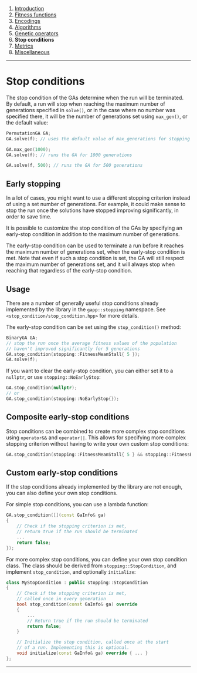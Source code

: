 ﻿
1. [Introduction](introduction.md)  
2. [Fitness functions](fitness-functions.md)  
3. [Encodings](encodings.md)  
4. [Algorithms](algorithms.md)  
5. [Genetic operators](genetic-operators.md)  
6. **Stop conditions**  
7. [Metrics](metrics.md)  
8. [Miscellaneous](miscellaneous.md)

------------------------------------------------------------------------------------------------

# Stop conditions

The stop condition of the GAs determine when the run will be terminated.
By default, a run will stop when reaching the maximum number of generations
specified in `solve()`, or in the case where no number was specified there,
it will be the number of generations set using `max_gen()`, or the default
value:

```cpp
PermutationGA GA;
GA.solve(f); // uses the default value of max_generations for stopping

GA.max_gen(1000);
GA.solve(f); // runs the GA for 1000 generations

GA.solve(f, 500); // runs the GA for 500 generations
```

## Early stopping

In a lot of cases, you might want to use a different stopping criterion instead
of using a set number of generations. For example, it could make sense to stop
the run once the solutions have stopped improving significantly, in order to save
time.

It is possible to customize the stop condition of the GAs by specifying
an early-stop condition in addition to the maximum number of generations.

The early-stop condition can be used to terminate a run before it reaches the
maximum number of generations set, when the early-stop condition is met. Note
that even if such a stop condition is set, the GA will still respect the
maximum number of generations set, and it will always stop when reaching that
regardless of the early-stop condition.

## Usage

There are a number of generally useful stop conditions already implemented
by the library in the `gapp::stopping` namespace. See
`<stop_condition/stop_condition.hpp>` for more details.

The early-stop condition can be set using the `stop_condition()` method:

```cpp
BinaryGA GA;
// stop the run once the average fitness values of the population
// haven't improved significantly for 5 generations
GA.stop_condition(stopping::FitnessMeanStall{ 5 });
GA.solve(f);
```

If you want to clear the early-stop condition, you can either set it to a
`nullptr`, or use `stopping::NoEarlyStop`:

```cpp
GA.stop_condition(nullptr);
// or
GA.stop_condition(stopping::NoEarlyStop{});
```

## Composite early-stop conditions

Stop conditions can be combined to create more complex stop conditions
using `operator&&` and `operator||`. This allows for specifying more complex
stopping criterion without having to write your own custom stop conditions:

```cpp
GA.stop_condition(stopping::FitnessMeanStall{ 5 } && stopping::FitnessBestStall{ 5 });
```

## Custom early-stop conditions

If the stop conditions already implemented by the library are not enough,
you can also define your own stop conditions.

For simple stop conditions, you can use a lambda function:

```cpp
GA.stop_condition([](const GaInfo& ga)
{
    // Check if the stopping criterion is met,
    // return true if the run should be terminated
    ...
    return false;
});
```

For more complex stop conditions, you can define your own stop condition class.
The class should be derived from `stopping::StopCondition`, and implement
`stop_condition`, and optionally `initialize`:

```cpp
class MyStopCondition : public stopping::StopCondition
{
    // Check if the stopping criterion is met,
    // called once in every generation
    bool stop_condition(const GaInfo& ga) override
    {
        ...
        // Return true if the run should be terminated
        return false;
    }

    // Initialize the stop condition, called once at the start
    // of a run. Implementing this is optional.
    void initialize(const GaInfo& ga) override { ... }
};
```

------------------------------------------------------------------------------------------------
